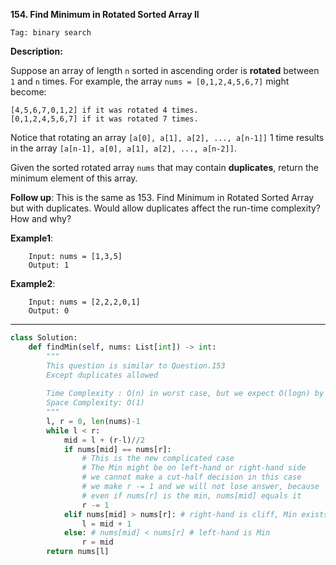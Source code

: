 **154. Find Minimum in Rotated Sorted Array II**

```Tag: binary search```

**Description:**

Suppose an array of length ```n``` sorted in ascending order is **rotated** between ```1``` and ```n``` times. For example, the array ```nums = [0,1,2,4,5,6,7]``` might become:

    [4,5,6,7,0,1,2] if it was rotated 4 times.
    [0,1,2,4,5,6,7] if it was rotated 7 times.
    
Notice that rotating an array ```[a[0], a[1], a[2], ..., a[n-1]]``` 1 time results in the array ```[a[n-1], a[0], a[1], a[2], ..., a[n-2]]```.

Given the sorted rotated array ```nums``` that may contain **duplicates**, return the minimum element of this array.

**Follow up**: This is the same as 153. Find Minimum in Rotated Sorted Array but with duplicates. Would allow duplicates affect the run-time complexity? How and why?

**Example1**:

        Input: nums = [1,3,5]
        Output: 1

**Example2**:

        Input: nums = [2,2,2,0,1]
        Output: 0

-----------

```python
class Solution:
    def findMin(self, nums: List[int]) -> int:
        """
        This question is similar to Question.153
        Except duplicates allowed
        
        Time Complexity : O(n) in worst case, but we expect O(logn) by binary search
        Space Complexity: O(1)
        """
        l, r = 0, len(nums)-1
        while l < r:
            mid = l + (r-l)//2
            if nums[mid] == nums[r]:
                # This is the new complicated case
                # The Min might be on left-hand or right-hand side
                # we cannot make a cut-half decision in this case
                # we make r -= 1 and we will not lose answer, because
                # even if nums[r] is the min, nums[mid] equals it
                r -= 1
            elif nums[mid] > nums[r]: # right-hand is cliff, Min exists there
                l = mid + 1
            else: # nums[mid] < nums[r] # left-hand is Min
                r = mid
        return nums[l]
```

